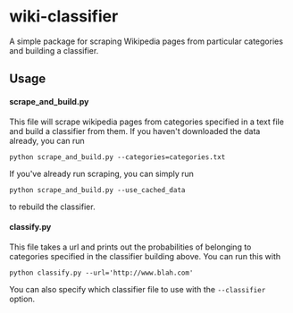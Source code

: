 # wiki-classifier

A simple package for scraping Wikipedia pages from particular categories and building a classifier.

## Usage

#### scrape_and_build.py

This file will scrape wikipedia pages from categories specified in a text file and build a classifier from them.
If you haven't downloaded the data already, you can run 

`python scrape_and_build.py --categories=categories.txt`

If you've already run scraping, you can simply run

`python scrape_and_build.py --use_cached_data`

to rebuild the classifier.

#### classify.py

This file takes a url and prints out the probabilities of belonging to categories specified in the classifier building above. You can run this with

`python classify.py --url='http://www.blah.com'`

You can also specify which classifier file to use with the `--classifier` option.
